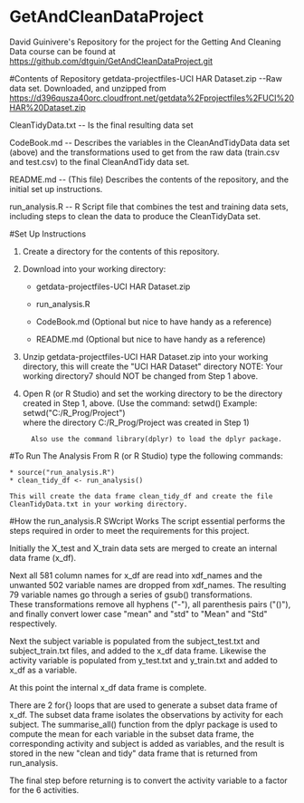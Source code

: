 # GetAndCleanDataProject
David Guinivere's Repository for the project for the Getting And Cleaning Data course can be found at
    https://github.com/dtguin/GetAndCleanDataProject.git

#Contents of Repository
getdata-projectfiles-UCI HAR Dataset.zip --Raw data set.
               Downloaded, and unzipped from https://d396qusza40orc.cloudfront.net/getdata%2Fprojectfiles%2FUCI%20HAR%20Dataset.zip 


CleanTidyData.txt -- Is the final resulting data set

CodeBook.md -- Describes the variables in the CleanAndTidyData data set (above) and the transformations used to get from the raw data (train.csv and test.csv) to the final CleanAndTidy data set.

README.md -- (This file) Describes the contents of the repository, and the initial set up instructions.

run_analysis.R -- R Script file that combines the test and training data sets, including steps to clean the data to produce the CleanTidyData set.


#Set Up Instructions
1. Create a directory for the contents of this repository.

2. Download into your working directory:

    * getdata-projectfiles-UCI HAR Dataset.zip

    * run_analysis.R


    * CodeBook.md (Optional but nice to have handy as a reference)

    * README.md   (Optional but nice to have handy as a reference)

3. Unzip getdata-projectfiles-UCI HAR Dataset.zip into your working directory, this will create the "UCI HAR Dataset" directory
     NOTE: Your working directory7 should NOT be changed from Step 1 above.
	 
4. Open R (or R Studio) and set the working directory to be the directory created in Step 1, above.
        (Use the command:  setwd(<path>)   Example:  setwd("C:/R_Prog/Project")  
         where the directory C:/R_Prog/Project was created in Step 1)
		 
		 Also use the command library(dplyr) to load the dplyr package.

#To Run The Analysis
From R (or R Studio) type the following commands:

    * source("run_analysis.R")
	* clean_tidy_df <- run_analysis()
	
	This will create the data frame clean_tidy_df and create the file CleanTidyData.txt in your working directory.
	
#How the run_analysis.R SWcript Works
The script essential performs the steps required in order to meet the requirements for this project.

Initially the X_test and X_train data sets are merged to create an internal data frame (x_df).

Next all 581 column names for x_df are read into xdf_names and the unwanted 502 variable names are dropped from xdf_names.
The resulting 79 variable names go through a series of gsub() transformations.  
These transformations remove all hyphens ("-"), all parenthesis pairs ("()"), and finally convert lower case 
"mean" and "std" to "Mean" and "Std" respectively.  

Next the subject variable is populated from the subject_test.txt and subject_train.txt files, and added to the x_df data frame. 
Likewise the activity variable is populated from y_test.txt and y_train.txt and added to x_df as a variable.
	
At this point the internal x_df data frame is complete.

There are 2 for{} loops that are used to generate a subset data frame of x_df.
The subset data frame isolates the observations by activity for each subject. 
The summarise_all() function from the dplyr package is used to compute the mean for each variable in the subset data frame, 
the corresponding activity and subject is added as variables, and the result is stored in the new "clean and tidy" 
data frame that is returned from run_analysis.

The final step before returning is to convert the activity variable to a factor for the 6 activities.
